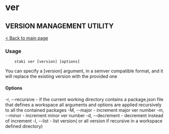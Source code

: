 # ver
## VERSION MANAGEMENT UTILITY
[< Back to main page](../../README.md)

### Usage
```shell
    staki ver [version] [options]
```
You can specify a [version] argument, in a semver compatible format,
and it will replace the existing version with the provided one

#### Options
-r, --recursive - if the current working directory contains a package.json file that defines a workspace
all arguments and options are applied recursively to all the contained packages
-M, --major - increment major ver number
-m, --minor - increment minor ver number
-d, --decrement - decrement instead of increment
-l, --list - list version( or all version if recursive in a workspace defined directory)
 